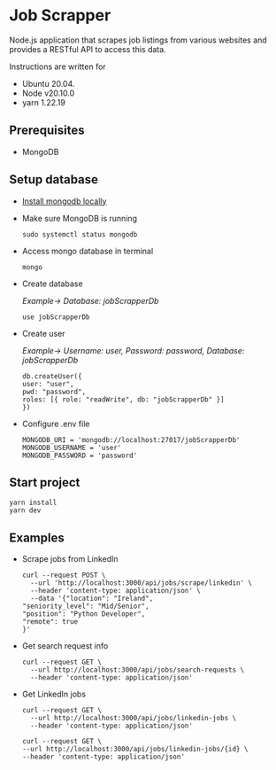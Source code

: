 # Job Scrapper

Node.js application that scrapes job listings from various websites and provides a RESTful API to access this data.

Instructions are written for

- Ubuntu 20.04.
- Node v20.10.0
- yarn 1.22.19

## Prerequisites

- MongoDB

## Setup database

- [Install mongodb locally](https://www.mongodb.com/docs/manual/tutorial/install-mongodb-on-ubuntu/#install-mongodb-community-edition)

- Make sure MongoDB is running

  ```
  sudo systemctl status mongodb
  ```

- Access mongo database in terminal

  ```
  mongo
  ```

- Create database

  _Example-> Database: jobScrapperDb_

  ```
  use jobScrapperDb
  ```

- Create user

  _Example-> Username: user, Password: password, Database: jobScrapperDb_

  ```
  db.createUser({
  user: "user",
  pwd: "password",
  roles: [{ role: "readWrite", db: "jobScrapperDb" }]
  })
  ```

- Configure .env file

  ```
  MONGODB_URI = 'mongodb://localhost:27017/jobScrapperDb'
  MONGODB_USERNAME = 'user'
  MONGODB_PASSWORD = 'password'
  ```

## Start project

```
yarn install
yarn dev
```

## Examples

- Scrape jobs from LinkedIn

  ```
  curl --request POST \
    --url 'http://localhost:3000/api/jobs/scrape/linkedin' \
    --header 'content-type: application/json' \
    --data '{"location": "Ireland",
  "seniority_level": "Mid/Senior",
  "position": "Python Developer",
  "remote": true
  }'
  ```

- Get search request info

  ```
  curl --request GET \
    --url http://localhost:3000/api/jobs/search-requests \
    --header 'content-type: application/json'
  ```

- Get LinkedIn jobs

  ```
  curl --request GET \
    --url http://localhost:3000/api/jobs/linkedin-jobs \
    --header 'content-type: application/json'
  ```

  ```
  curl --request GET \
  --url http://localhost:3000/api/jobs/linkedin-jobs/{id} \
  --header 'content-type: application/json'
  ```
